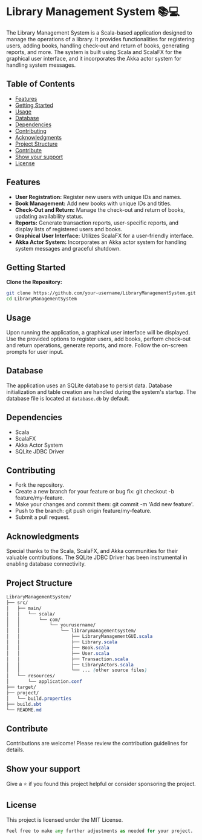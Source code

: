 # Library Management System 📚💻

The Library Management System is a Scala-based application designed to manage the operations of a library. It provides functionalities for registering users, adding books, handling check-out and return of books, generating reports, and more. The system is built using Scala and ScalaFX for the graphical user interface, and it incorporates the Akka actor system for handling system messages.

## Table of Contents
- [Features](#features)
- [Getting Started](#getting-started)
- [Usage](#usage)
- [Database](#database)
- [Dependencies](#dependencies)
- [Contributing](#contributing)
- [Acknowledgments](#acknowledgments)
- [Project Structure](#project-structure)
- [Contribute](#contribute)
- [Show your support](#show-your-support)
- [License](#license)

## Features
- **User Registration:** Register new users with unique IDs and names.
- **Book Management:** Add new books with unique IDs and titles.
- **Check-Out and Return:** Manage the check-out and return of books, updating availability status.
- **Reports:** Generate transaction reports, user-specific reports, and display lists of registered users and books.
- **Graphical User Interface:** Utilizes ScalaFX for a user-friendly interface.
- **Akka Actor System:** Incorporates an Akka actor system for handling system messages and graceful shutdown.

## Getting Started
 **Clone the Repository:**
   ```bash
   git clone https://github.com/your-username/LibraryManagementSystem.git
   cd LibraryManagementSystem
   ```

## Usage
Upon running the application, a graphical user interface will be displayed. Use the provided options to register users, add books, perform check-out and return operations, generate reports, and more. Follow the on-screen prompts for user input.

## Database
The application uses an SQLite database to persist data. Database initialization and table creation are handled during the system's startup. The database file is located at `database.db` by default.

## Dependencies
   - Scala
   - ScalaFX
   - Akka Actor System
   - SQLite JDBC Driver

## Contributing
   - Fork the repository.
   - Create a new branch for your feature or bug fix: git checkout -b feature/my-feature.
   - Make your changes and commit them: git commit -m 'Add new feature'.
   - Push to the branch: git push origin feature/my-feature.
   - Submit a pull request.

## Acknowledgments
Special thanks to the Scala, ScalaFX, and Akka communities for their valuable contributions. The SQLite JDBC Driver has been instrumental in enabling database connectivity.

## Project Structure
``` CSS
LibraryManagementSystem/
├── src/
│   ├── main/
│   │   └── scala/
│   │       └── com/
│   │           └── yourusername/
│   │               └── librarymanagementsystem/
│   │                   ├── LibraryManagementGUI.scala
│   │                   ├── Library.scala
│   │                   ├── Book.scala
│   │                   ├── User.scala
│   │                   ├── Transaction.scala
│   │                   ├── LibraryActors.scala
│   │                   └── ... (other source files)
│   └── resources/
│       └── application.conf
├── target/
├── project/
│   └── build.properties
├── build.sbt
└── README.md
```

## Contribute
Contributions are welcome! Please review the contribution guidelines for details.

## Show your support
Give a ⭐️ if you found this project helpful or consider sponsoring the project.

## License
This project is licensed under the MIT License.

```python
Feel free to make any further adjustments as needed for your project.
```

